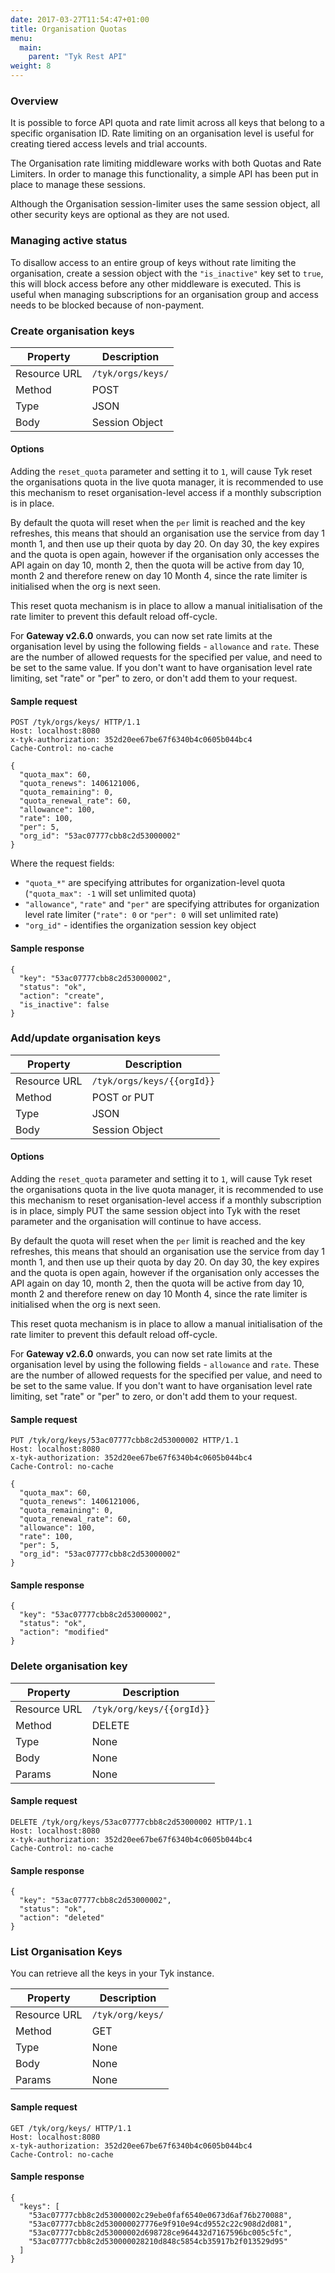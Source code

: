 ```yaml
---
date: 2017-03-27T11:54:47+01:00
title: Organisation Quotas
menu:
  main:
    parent: "Tyk Rest API"
weight: 8 
---
```


### Overview

It is possible to force API quota and rate limit across all keys that belong to a specific organisation ID. 
Rate limiting on an organisation level is useful for creating tiered access levels and trial accounts.

The Organisation rate limiting middleware works with both Quotas and Rate Limiters. In order to manage this functionality, a simple API has been put in place to manage these sessions.

Although the Organisation session-limiter uses the same session object, all other security keys are optional as they are not used.

### Managing active status

To disallow access to an entire group of keys without rate limiting the organisation, create a session object with the `"is_inactive"` key set to `true`, this will block access before any other middleware is executed. This is useful when managing subscriptions for an organisation group and access needs to be blocked because of non-payment.

### Create organisation keys

| **Property** | **Description**   |
| ------------ | ----------------- |
| Resource URL | `/tyk/orgs/keys/` |
| Method       | POST              |
| Type         | JSON              |
| Body         | Session Object    |

#### Options

Adding the `reset_quota` parameter and setting it to `1`, will cause Tyk reset the organisations quota in the live quota manager, it is recommended to use this mechanism to reset organisation-level access if a monthly subscription is in place.

By default the quota will reset when the `per` limit is reached and the key refreshes, this means that should an organisation use the service from day 1 month 1, and then use up their quota by day 20. On day 30, the key expires and the quota is open again, however if the organisation only accesses the API again on day 10, month 2, then the quota will be active from day 10, month 2 and therefore renew on day 10 Month 4, since the rate limiter is initialised when the org is next seen.

This reset quota mechanism is in place to allow a manual initialisation of the rate limiter to prevent this default reload off-cycle.

For **Gateway v2.6.0** onwards, you can now set rate limits at the organisation level by using the following fields - `allowance` and `rate`. These are the number of allowed requests for the specified per value, and need to be set to the same value. If you don't want to have organisation level rate limiting, set "rate" or "per" to zero, or don't add them to your request.

#### Sample request

```{.copyWrapper}
POST /tyk/orgs/keys/ HTTP/1.1
Host: localhost:8080
x-tyk-authorization: 352d20ee67be67f6340b4c0605b044bc4
Cache-Control: no-cache

{
  "quota_max": 60,
  "quota_renews": 1406121006,
  "quota_remaining": 0,
  "quota_renewal_rate": 60,
  "allowance": 100,
  "rate": 100,
  "per": 5,
  "org_id": "53ac07777cbb8c2d53000002"
}
```

Where the request fields:

- `"quota_*"` are specifying attributes for organization-level quota (`"quota_max": -1` will set unlimited quota)
- `"allowance"`, `"rate"` and `"per"` are specifying attributes for organization level rate limiter (`"rate": 0` or `"per": 0` will set unlimited rate)
- `"org_id"` - identifies the organization session key object

#### Sample response

```
{
  "key": "53ac07777cbb8c2d53000002",
  "status": "ok",
  "action": "create",
  "is_inactive": false
}
```

### Add/update organisation keys

| **Property** | **Description**            |
| ------------ | -------------------------- |
| Resource URL | `/tyk/orgs/keys/{{orgId}}` |
| Method       | POST or PUT                |
| Type         | JSON                       |
| Body         | Session Object             |

#### Options

Adding the `reset_quota` parameter and setting it to `1`, will cause Tyk reset the organisations quota in the live quota manager, it is recommended to use this mechanism to reset organisation-level access if a monthly subscription is in place, simply PUT the same session object into Tyk with the reset parameter and the organisation will continue to have access.

By default the quota will reset when the `per` limit is reached and the key refreshes, this means that should an organisation use the service from day 1 month 1, and then use up their quota by day 20. On day 30, the key expires and the quota is open again, however if the organisation only accesses the API again on day 10, month 2, then the quota will be active from day 10, month 2 and therefore renew on day 10 Month 4, since the rate limiter is initialised when the org is next seen.

This reset quota mechanism is in place to allow a manual initialisation of the rate limiter to prevent this default reload off-cycle.

For **Gateway v2.6.0** onwards, you can now set rate limits at the organisation level by using the following fields - `allowance` and `rate`. These are the number of allowed requests for the specified per value, and need to be set to the same value. If you don't want to have organisation level rate limiting, set "rate" or "per" to zero, or don't add them to your request.

#### Sample request

```{.copyWrapper}
PUT /tyk/org/keys/53ac07777cbb8c2d53000002 HTTP/1.1
Host: localhost:8080
x-tyk-authorization: 352d20ee67be67f6340b4c0605b044bc4
Cache-Control: no-cache

{
  "quota_max": 60,
  "quota_renews": 1406121006,
  "quota_remaining": 0,
  "quota_renewal_rate": 60,
  "allowance": 100,
  "rate": 100,
  "per": 5,
  "org_id": "53ac07777cbb8c2d53000002"
}
```

#### Sample response

```
{
  "key": "53ac07777cbb8c2d53000002",
  "status": "ok",
  "action": "modified"
}
```

### Delete organisation key

| **Property** | **Description**           |
| ------------ | ------------------------- |
| Resource URL | `/tyk/org/keys/{{orgId}}` |
| Method       | DELETE                    |
| Type         | None                      |
| Body         | None                      |
| Params       | None                      |

#### Sample request

```{.copyWrapper}
DELETE /tyk/org/keys/53ac07777cbb8c2d53000002 HTTP/1.1
Host: localhost:8080
x-tyk-authorization: 352d20ee67be67f6340b4c0605b044bc4
Cache-Control: no-cache
```

#### Sample response

```
{
  "key": "53ac07777cbb8c2d53000002",
  "status": "ok",
  "action": "deleted"
}
```

### List Organisation Keys

You can retrieve all the keys in your Tyk instance.

| **Property** | **Description**  |
| ------------ | ---------------- |
| Resource URL | `/tyk/org/keys/` |
| Method       | GET              |
| Type         | None             |
| Body         | None             |
| Params       | None             |

#### Sample request

```{.copyWrapper}
GET /tyk/org/keys/ HTTP/1.1
Host: localhost:8080
x-tyk-authorization: 352d20ee67be67f6340b4c0605b044bc4
Cache-Control: no-cache
```

#### Sample response

```
{
  "keys": [
    "53ac07777cbb8c2d53000002c29ebe0faf6540e0673d6af76b270088",
    "53ac07777cbb8c2d530000027776e9f910e94cd9552c22c908d2d081",
    "53ac07777cbb8c2d53000002d698728ce964432d7167596bc005c5fc",
    "53ac07777cbb8c2d530000028210d848c5854cb35917b2f013529d95"
  ]
}
```
